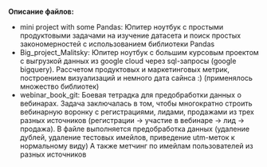 <b>Описание файлов:</b>

- </b>mini project with some Pandas</b>: 
Юпитер ноутбук с простыми продуктовыми задачами на изучение датасета и поиск простых закономерностей с использованием библиотеки Pandas
- </b>Big_project_Malitsky</b>: 
Юпитер ноутбук с большим курсовым проектом с выгрузкой данных из google cloud через sql-запросы (google bigquery). Рассчетом продуктовых и маркетинговых метрик,
построением визуализаций и немного дата сайнса :) (применялось множество библиотек)
- </b>webinar_book_git</b>: Боевая тетрадка для предобработки данных о вебинарах. Задача заключалась в том, чтобы многократно строить вебинарную воронку с регистрациями,
лидами, продажами из трех разных источников (регистрации -> участие в вебинаре -> лид -> продажа). В файле выполняется предобработка данных (удаление дублей, удаление тестовых имейлов, приведение utm-меток к нормальному виду) А также метчинг по имейлам пользователей из разных источников

